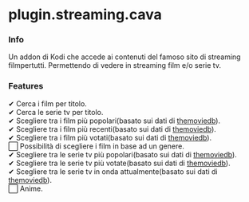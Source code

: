 # plugin.streaming.cava

### Info
Un addon di Kodi che accede ai contenuti del famoso sito di streaming filmpertutti. Permettendo di vedere in streaming film e/o serie tv.

### Features
✔ Cerca i film per titolo.\
✔ Cerca le serie tv per titolo.\
✔ Scegliere tra i film più popolari(basato sui dati di [themoviedb](https://www.themoviedb.org/)).\
✔ Scegliere tra i film più recenti(basato sui dati di [themoviedb](https://www.themoviedb.org/)).\
✔ Scegliere tra i film più votati(basato sui dati di [themoviedb](https://www.themoviedb.org/)).\
⬜ Possibilità di scegliere i film in base ad un genere.\
✔ Scegliere tra le serie tv più popolari(basato sui dati di [themoviedb](https://www.themoviedb.org/)).\
✔ Scegliere tra le serie tv più votate(basato sui dati di [themoviedb](https://www.themoviedb.org/)).\
✔ Scegliere tra le serie tv in onda attualmente(basato sui dati di [themoviedb](https://www.themoviedb.org/)).\
⬜ Anime.
